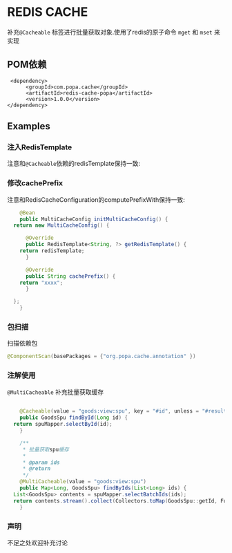 # REDIS CACHE 

补充`@Cacheable` 标签进行批量获取对象.使用了redis的原子命令 `mget` 和 `mset` 来实现


## POM依赖
```
 <dependency>
      <groupId>com.popa.cache</groupId>
      <artifactId>redis-cache-popa</artifactId>
      <version>1.0.0</version>
</dependency>
```

## Examples

### 注入RedisTemplate

注意和`@Cacheable`依赖的redisTemplate保持一致:

### 修改cachePrefix

注意和RedisCacheConfiguration的computePrefixWith保持一致:


```java
    @Bean
    public MultiCacheConfig initMultiCacheConfig() {
  return new MultiCacheConfig() {

      @Override
      public RedisTemplate<String, ?> getRedisTemplate() {
    return redisTemplate;
      }

      @Override
      public String cachePrefix() {
    return "xxxx";
      }

  };
    }
```


### 包扫描

扫描依赖包

```java
@ComponentScan(basePackages = {"org.popa.cache.annotation" })
```


### 注解使用
`@MultiCacheable` 补充批量获取缓存

```java
   
    @Cacheable(value = "goods:view:spu", key = "#id", unless = "#result == null")
    public GoodsSpu findById(Long id) {
  return spuMapper.selectById(id);
    }

    /**
     * 批量获取spu缓存
     * 
     * @param ids
     * @return
     */
    @MultiCacheable(value = "goods:view:spu")
    public Map<Long, GoodsSpu> findByIds(List<Long> ids) {
  List<GoodsSpu> contents = spuMapper.selectBatchIds(ids);
  return contents.stream().collect(Collectors.toMap(GoodsSpu::getId, Function.identity()));
    }
```

### 声明
不足之处欢迎补充讨论
